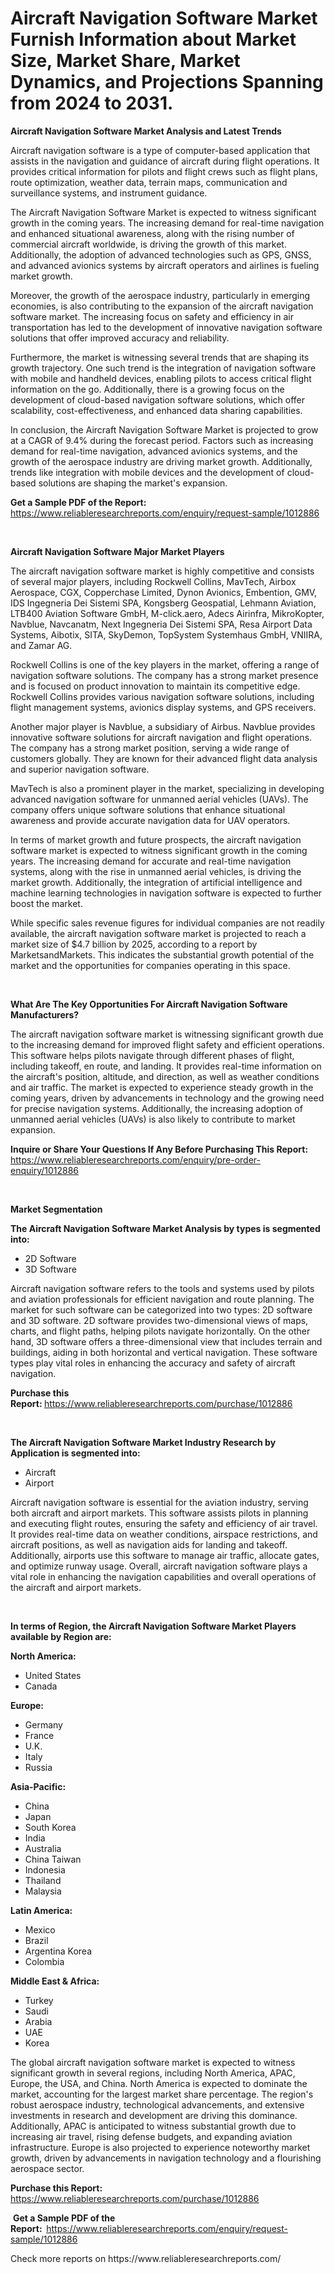 <p><h1>Aircraft Navigation Software Market Furnish Information about Market Size, Market Share, Market Dynamics, and Projections Spanning from 2024 to 2031.</h1></p><p><strong>Aircraft Navigation Software Market Analysis and Latest Trends</strong></p>
<p><p>Aircraft navigation software is a type of computer-based application that assists in the navigation and guidance of aircraft during flight operations. It provides critical information for pilots and flight crews such as flight plans, route optimization, weather data, terrain maps, communication and surveillance systems, and instrument guidance.</p><p>The Aircraft Navigation Software Market is expected to witness significant growth in the coming years. The increasing demand for real-time navigation and enhanced situational awareness, along with the rising number of commercial aircraft worldwide, is driving the growth of this market. Additionally, the adoption of advanced technologies such as GPS, GNSS, and advanced avionics systems by aircraft operators and airlines is fueling market growth.</p><p>Moreover, the growth of the aerospace industry, particularly in emerging economies, is also contributing to the expansion of the aircraft navigation software market. The increasing focus on safety and efficiency in air transportation has led to the development of innovative navigation software solutions that offer improved accuracy and reliability.</p><p>Furthermore, the market is witnessing several trends that are shaping its growth trajectory. One such trend is the integration of navigation software with mobile and handheld devices, enabling pilots to access critical flight information on the go. Additionally, there is a growing focus on the development of cloud-based navigation software solutions, which offer scalability, cost-effectiveness, and enhanced data sharing capabilities.</p><p>In conclusion, the Aircraft Navigation Software Market is projected to grow at a CAGR of 9.4% during the forecast period. Factors such as increasing demand for real-time navigation, advanced avionics systems, and the growth of the aerospace industry are driving market growth. Additionally, trends like integration with mobile devices and the development of cloud-based solutions are shaping the market's expansion.</p></p>
<p><strong>Get a Sample PDF of the Report:&nbsp;</strong> <a href="https://www.reliableresearchreports.com/enquiry/request-sample/1012886">https://www.reliableresearchreports.com/enquiry/request-sample/1012886</a></p>
<p>&nbsp;</p>
<p><strong>Aircraft Navigation Software Major Market Players</strong></p>
<p><p>The aircraft navigation software market is highly competitive and consists of several major players, including Rockwell Collins, MavTech, Airbox Aerospace, CGX, Copperchase Limited, Dynon Avionics, Embention, GMV, IDS Ingegneria Dei Sistemi SPA, Kongsberg Geospatial, Lehmann Aviation, LTB400 Aviation Software GmbH, M-click.aero, Adecs Airinfra, MikroKopter, Navblue, Navcanatm, Next Ingegneria Dei Sistemi SPA, Resa Airport Data Systems, Aibotix, SITA, SkyDemon, TopSystem Systemhaus GmbH, VNIIRA, and Zamar AG.</p><p>Rockwell Collins is one of the key players in the market, offering a range of navigation software solutions. The company has a strong market presence and is focused on product innovation to maintain its competitive edge. Rockwell Collins provides various navigation software solutions, including flight management systems, avionics display systems, and GPS receivers.</p><p>Another major player is Navblue, a subsidiary of Airbus. Navblue provides innovative software solutions for aircraft navigation and flight operations. The company has a strong market position, serving a wide range of customers globally. They are known for their advanced flight data analysis and superior navigation software.</p><p>MavTech is also a prominent player in the market, specializing in developing advanced navigation software for unmanned aerial vehicles (UAVs). The company offers unique software solutions that enhance situational awareness and provide accurate navigation data for UAV operators.</p><p>In terms of market growth and future prospects, the aircraft navigation software market is expected to witness significant growth in the coming years. The increasing demand for accurate and real-time navigation systems, along with the rise in unmanned aerial vehicles, is driving the market growth. Additionally, the integration of artificial intelligence and machine learning technologies in navigation software is expected to further boost the market.</p><p>While specific sales revenue figures for individual companies are not readily available, the aircraft navigation software market is projected to reach a market size of $4.7 billion by 2025, according to a report by MarketsandMarkets. This indicates the substantial growth potential of the market and the opportunities for companies operating in this space.</p></p>
<p>&nbsp;</p>
<p><strong>What Are The Key Opportunities For Aircraft Navigation Software Manufacturers?</strong></p>
<p><p>The aircraft navigation software market is witnessing significant growth due to the increasing demand for improved flight safety and efficient operations. This software helps pilots navigate through different phases of flight, including takeoff, en route, and landing. It provides real-time information on the aircraft's position, altitude, and direction, as well as weather conditions and air traffic. The market is expected to experience steady growth in the coming years, driven by advancements in technology and the growing need for precise navigation systems. Additionally, the increasing adoption of unmanned aerial vehicles (UAVs) is also likely to contribute to market expansion.</p></p>
<p><strong>Inquire or Share Your Questions If Any Before Purchasing This Report:</strong> <a href="https://www.reliableresearchreports.com/enquiry/pre-order-enquiry/1012886">https://www.reliableresearchreports.com/enquiry/pre-order-enquiry/1012886</a></p>
<p>&nbsp;</p>
<p><strong>Market Segmentation</strong></p>
<p><strong>The Aircraft Navigation Software Market Analysis by types is segmented into:</strong></p>
<p><ul><li>2D Software</li><li>3D Software</li></ul></p>
<p><p>Aircraft navigation software refers to the tools and systems used by pilots and aviation professionals for efficient navigation and route planning. The market for such software can be categorized into two types: 2D software and 3D software. 2D software provides two-dimensional views of maps, charts, and flight paths, helping pilots navigate horizontally. On the other hand, 3D software offers a three-dimensional view that includes terrain and buildings, aiding in both horizontal and vertical navigation. These software types play vital roles in enhancing the accuracy and safety of aircraft navigation.</p></p>
<p><strong>Purchase this Report:&nbsp;</strong><a href="https://www.reliableresearchreports.com/purchase/1012886">https://www.reliableresearchreports.com/purchase/1012886</a></p>
<p>&nbsp;</p>
<p><strong>The Aircraft Navigation Software Market Industry Research by Application is segmented into:</strong></p>
<p><ul><li>Aircraft</li><li>Airport</li></ul></p>
<p><p>Aircraft navigation software is essential for the aviation industry, serving both aircraft and airport markets. This software assists pilots in planning and executing flight routes, ensuring the safety and efficiency of air travel. It provides real-time data on weather conditions, airspace restrictions, and aircraft positions, as well as navigation aids for landing and takeoff. Additionally, airports use this software to manage air traffic, allocate gates, and optimize runway usage. Overall, aircraft navigation software plays a vital role in enhancing the navigation capabilities and overall operations of the aircraft and airport markets.</p></p>
<p>&nbsp;</p>
<p><strong>In terms of Region, the Aircraft Navigation Software Market Players available by Region are:</strong></p>
<p>
    <p> <strong> North America: </strong>
        <ul>
            <li>United States</li>
            <li>Canada</li>
        </ul>
        </p> 
    <p> <strong> Europe: </strong>
        <ul>
            <li>Germany</li>
            <li>France</li>
            <li>U.K.</li>
            <li>Italy</li>
            <li>Russia</li>
        </ul>
        </p> 
    <p> <strong> Asia-Pacific: </strong>
        <ul>
            <li>China</li>
            <li>Japan</li>
            <li>South Korea</li>
            <li>India</li>
            <li>Australia</li>
            <li>China Taiwan</li>
            <li>Indonesia</li>
            <li>Thailand</li>
            <li>Malaysia</li>
        </ul>
        </p> 
    <p> <strong> Latin America: </strong>
        <ul>
            <li>Mexico</li>
            <li>Brazil</li>
            <li>Argentina Korea</li>
            <li>Colombia</li>
        </ul>
        </p> 
    <p> <strong> Middle East & Africa: </strong>
        <ul>
            <li>Turkey</li>
            <li>Saudi</li>
            <li>Arabia</li>
            <li>UAE</li>
            <li>Korea</li>
        </ul>
    </p>
    </p>
<p><p>The global aircraft navigation software market is expected to witness significant growth in several regions, including North America, APAC, Europe, the USA, and China. North America is expected to dominate the market, accounting for the largest market share percentage. The region's robust aerospace industry, technological advancements, and extensive investments in research and development are driving this dominance. Additionally, APAC is anticipated to witness substantial growth due to increasing air travel, rising defense budgets, and expanding aviation infrastructure. Europe is also projected to experience noteworthy market growth, driven by advancements in navigation technology and a flourishing aerospace sector.</p></p>
<p><strong>Purchase this Report: </strong><a href="https://www.reliableresearchreports.com/purchase/1012886">https://www.reliableresearchreports.com/purchase/1012886</a></p>
<p>&nbsp;<strong>Get a Sample PDF of the Report:&nbsp;&nbsp;</strong><a href="https://www.reliableresearchreports.com/enquiry/request-sample/1012886">https://www.reliableresearchreports.com/enquiry/request-sample/1012886</a></p>
<p><strong></strong></p>
<p>Check more reports on https://www.reliableresearchreports.com/</p>
